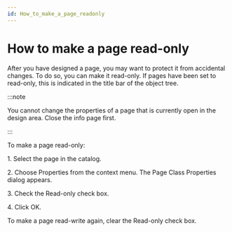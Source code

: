 ```yaml
---
id: How_to_make_a_page_readonly
---
```


# How to make a page read-only

After you have designed a page, you may want to protect it from accidental changes. To do so, you can make it read-only. If pages have been set to read-only, this is indicated in the title bar of the object tree.


:::note

You cannot change the properties of a page that is currently open in the design area. Close the info page first.

:::

To make a page read-only:

1. Select the page in the catalog.

2. Choose Properties from the context menu. The Page Class Properties dialog appears.

3. Check the Read-only check box.

4. Click OK.

To make a page read-write again, clear the Read-only check box.
